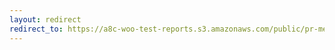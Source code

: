 ```yaml
---
layout: redirect
redirect_to: https://a8c-woo-test-reports.s3.amazonaws.com/public/pr-merge/45436/api/index.html
---
```

